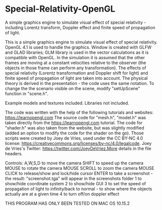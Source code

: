 # Special-Relativity-OpenGL
A simple graphics engine to simulate visual effect of special relativity - including Lorentz transform, Doppler effect and finite speed of propagation of light.

This is a simple graphics engine to simulate visual effect of special relativity.
OpenGL 4.1 is used to handle the graphics. Window is created with GLFW and GLAD libraries; GLM library is used in
the vector calculations as it is compatible with OpenGL. In the simulation it is assumed that the other frames
are moving at a constant velocities relative to the observer (the objects in those frame can perform any
transformation). The effects of special relativity (Lorentz transformation and Doppler shift for light) and
finite speed of propagation of light are taken into account. The physical theory is derived in the presentation -
the code uses the same notation. To change the the scenario visible on the scene, modify "setUpScene" function in
"scene.h".

Example models and textures included. Libraries not included.

The code was written with the help of the following tutorials and websites:
https://learnopengl.com
The source code for "mesh.h", "model.h" was taken directly from the https://learnopengl.com tutorial. The code
for "shader.h" was also taken from the website, but was slightly modified (added an option to modify the code for
the shader on the go). 
Those scripts were created by Joey de Vries, used under the CC BY-NC 4.0 license: https://creativecommons.org/licenses/by-nc/4.0/legalcode.
Joey de Vries's Twitter: https://twitter.com/JoeyDeVriez.More details in the file headers.

Controls:
A,W,S,D       to move the camera
SHIFT         to speed up the camera
MOUSE         to rotate the camera
MOUSE SCROLL  to zoom the camera
MOUSE CLICK   to release/show and lock/hide cursor
ENTER         to take a screenshot - the result: "screenshot.tga" will appear in the screenshots folder
1             to show/hide coordinate system
2             to show/hide GUI
3             to set the speed of propagation of light to infinity/back to normal - to show where the objects
actually are at a given time
4             to turn off/on doppler effect

THIS PROGRAM HAS ONLY BEEN TESTED ON MAC OS 10.15.2
